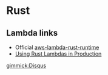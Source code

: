# Rust

## Lambda links

* Official [aws-lambda-rust-runtime](https://github.com/awslabs/aws-lambda-rust-runtime)
* [Using Rust Lambdas in Production](https://www.cvpartner.com/blog/using-rust-lambdas-in-production)

[gimmick:Disqus](swissarmyronin-github-io)